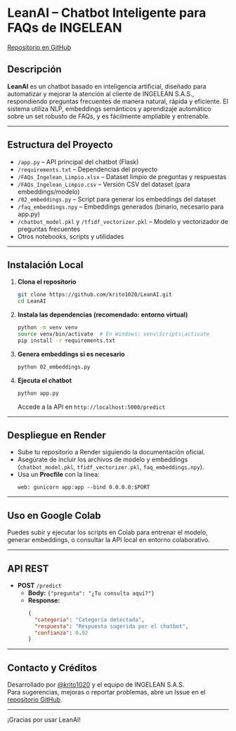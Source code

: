 
# LeanAI – Chatbot Inteligente para FAQs de INGELEAN

[Repositorio en GitHub](https://github.com/krito1020/LeanAI.git)

## Descripción

**LeanAI** es un chatbot basado en inteligencia artificial, diseñado para automatizar y mejorar la atención al cliente de INGELEAN S.A.S., respondiendo preguntas frecuentes de manera natural, rápida y eficiente. El sistema utiliza NLP, embeddings semánticos y aprendizaje automático sobre un set robusto de FAQs, y es fácilmente ampliable y entrenable.

---

## Estructura del Proyecto

- `/app.py` – API principal del chatbot (Flask)
- `/requirements.txt` – Dependencias del proyecto
- `/FAQs_Ingelean_Limpio.xlsx` – Dataset limpio de preguntas y respuestas
- `/FAQs_Ingelean_Limpio.csv` – Versión CSV del dataset (para embeddings/modelo)
- `/02_embeddings.py` – Script para generar los embeddings del dataset
- `/faq_embeddings.npy` – Embeddings generados (binario, necesario para app.py)
- `/chatbot_model.pkl` y `/tfidf_vectorizer.pkl` – Modelo y vectorizador de preguntas frecuentes
- Otros notebooks, scripts y utilidades

---

## Instalación Local

1. **Clona el repositorio**
   ```bash
   git clone https://github.com/krito1020/LeanAI.git
   cd LeanAI
   ```

2. **Instala las dependencias (recomendado: entorno virtual)**
   ```bash
   python -m venv venv
   source venv/bin/activate  # En Windows: venv\Scripts\activate
   pip install -r requirements.txt
   ```

3. **Genera embeddings si es necesario**
   ```bash
   python 02_embeddings.py
   ```

4. **Ejecuta el chatbot**
   ```bash
   python app.py
   ```
   Accede a la API en `http://localhost:5000/predict`

---

## Despliegue en Render

- Sube tu repositorio a Render siguiendo la documentación oficial.
- Asegúrate de incluir los archivos de modelo y embeddings (`chatbot_model.pkl`, `tfidf_vectorizer.pkl`, `faq_embeddings.npy`).
- Usa un **Procfile** con la línea:
  ```
  web: gunicorn app:app --bind 0.0.0.0:$PORT
  ```

---

## Uso en Google Colab

Puedes subir y ejecutar los scripts en Colab para entrenar el modelo, generar embeddings, o consultar la API local en entorno colaborativo.

---

## API REST

- **POST** `/predict`
  - **Body:** `{"pregunta": "¿Tu consulta aquí?"}`
  - **Response:**  
    ```json
    {
      "categoria": "Categoría detectada",
      "respuesta": "Respuesta sugerida por el chatbot",
      "confianza": 0.92
    }
    ```

---

## Contacto y Créditos

Desarrollado por [@krito1020](https://github.com/krito1020) y el equipo de INGELEAN S.A.S.  
Para sugerencias, mejoras o reportar problemas, abre un Issue en el [repositorio GitHub](https://github.com/krito1020/LeanAI.git).

---

¡Gracias por usar LeanAI!
